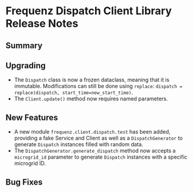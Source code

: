 # Frequenz Dispatch Client Library Release Notes

## Summary

<!-- Here goes a general summary of what this release is about -->

## Upgrading

- The `Dispatch` class is now a frozen dataclass, meaning that it is immutable. Modifications can still be done using `replace`: `dispatch = replace(dispatch, start_time=new_start_time)`.
- The `Client.update()` method now requires named parameters.

## New Features

- A new module `frequenz.client.dispatch.test` has been added, providing a fake Service and Client as well as a `DispatchGenerator` to generate `Dispatch` instances filled with random data.
- The `DispatchGenerator.generate_dispatch` method now accepts a `microgrid_id` parameter to generate `Dispatch` instances with a specific microgrid ID.

## Bug Fixes

<!-- Here goes notable bug fixes that are worth a special mention or explanation -->
